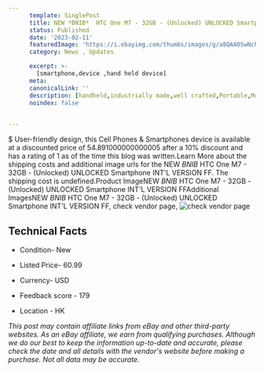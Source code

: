 ```yaml
---
      template: SinglePost
      title: NEW *BNIB*  HTC One M7 - 32GB - (Unlocked) UNLOCKED Smartphone INT'L VERSION FF
      status: Published
      date: '2023-02-11'
      featuredImage: 'https://i.ebayimg.com/thumbs/images/g/a8QAAOSwNchaSiu6/s-l225.jpg'
      category: News , Updates

      excerpt: >-
        [smartphone,device ,hand held device]
      meta:
      canonicalLink: ''
      description: [handheld,industrially made,well crafted,Portable,Mobile,Compact,Convenient,Lightweight,Maneuverable,Man-portable,Miniature,Carriable,Hand-held,Light,Holdable,Transportable,Mobile device,Pocket-sized,On-the-go,Wireless,Cordless,Compact size,Convenient size, smartphone,device ,hand held device]
      noindex: false

        
---
```

$
    User-friendly design, this Cell Phones & Smartphones device is available at a discounted price of 54.891000000000005 after a 10% discount and has a rating of 1 as of the time this blog was written.Learn More about the shipping costs and additional image urls for the NEW *BNIB*  HTC One M7 - 32GB - (Unlocked) UNLOCKED Smartphone INT'L VERSION FF. The shipping cost is undefined.Product ImageNEW *BNIB*  HTC One M7 - 32GB - (Unlocked) UNLOCKED Smartphone INT'L VERSION FFAdditional ImagesNEW *BNIB*  HTC One M7 - 32GB - (Unlocked) UNLOCKED Smartphone INT'L VERSION FF, check vendor page, ![check vendor page](https://origin-galleryplus.ebayimg.com/ws/web/364000707548_2_0_1/225x225.jpg)
    
    

 ## Technical Facts 



     
      

 - Condition- New 


      

 - Listed Price- 60.99 


      

 - Currency- USD 


      

 - Feedback score - 179 


      

 - Location - HK 


      
      

 *_This post may contain affiliate links from eBay and other third-party websites. As an eBay affiliate, we earn from qualifying purchases. Although we do our best to keep the information up-to-date and accurate, please check the date and all details with the vendor's website before making a purchase. Not all data may be accurate._*



    
    
    
    
    